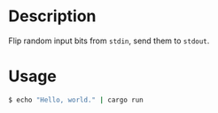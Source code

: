 # Description

Flip random input bits from `stdin`, send them to `stdout`.

# Usage

```sh
$ echo "Hello, world." | cargo run
```
